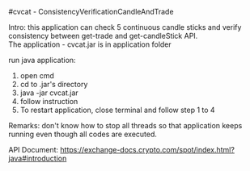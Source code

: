 #cvcat - ConsistencyVerificationCandleAndTrade

Intro: this application can check 5 continuous candle sticks and verify consistency between get-trade and get-candleStick API. <br/>
The application - cvcat.jar is in application folder <br />

run java application: <br />
1. open cmd <br />
2. cd to .jar's directory <br />
3. java -jar cvcat.jar <br />
4. follow instruction <br />
5. To restart application, close terminal and follow step 1 to 4 <br />

Remarks: don't know how to stop all threads so that application keeps running even though all codes are executed.

API Document: https://exchange-docs.crypto.com/spot/index.html?java#introduction 
